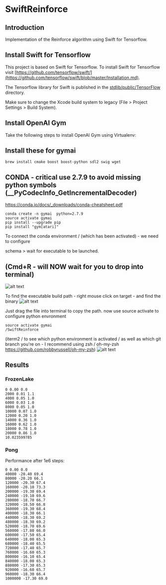 #  SwiftReinforce

## Introduction
Implementation of the Reinforce algorithm using Swift for Tensorflow.

## Install Swift for Tensorflow
This project is based on Swift for Tensorflow. To install Swift for Tensorflow visit [https://github.com/tensorflow/swift/](https://github.com/tensorflow/swift/blob/master/Installation.md).

The Tensorflow library for Swift is published in the [stdlib/public/TensorFlow](https://github.com/apple/swift/tree/tensorflow/stdlib/public/TensorFlow) directory.

Make sure to change the Xcode build system to legacy (File > Project Settings > Build System).

## Install OpenAI Gym
Take the following steps to install OpenAI Gym using Virtualenv:

      
     
## Install these for gymai
```
brew install cmake boost boost-python sdl2 swig wget
```


## CONDA     - critical use 2.7.9 to avoid missing python symbols  (__PyCodecInfo_GetIncrementalDecoder)     
https://conda.io/docs/_downloads/conda-cheatsheet.pdf     
      
```
conda create -n gymai  python=2.7.9
source activate gymai
pip install --upgrade pip
pip install "gym[atari]"

```
     
     
     
To connect the conda environment / (which has been activated) - we need to configure  
         
schema >  wait for executable to be launched.
      
## (Cmd+R - will NOW wait for you to drop into terminal)  
![alt text](https://user-images.githubusercontent.com/289994/45244356-6786f780-b2c5-11e8-883a-17c02bf22d91.png)


To find the executable build path - right mouse click on target - and find the binary
![alt text](https://user-images.githubusercontent.com/289994/45244355-6786f780-b2c5-11e8-9ed7-c379b70974b4.png)

Just drag the file into terminal to copy the path. now use source activate to configure python envronment

```
source activate gymai
/SwiftReinforce
```

(iterm2 / to see which python environment is activated / as well as which git branch you're on - I recommend using zsh / oh-my-zsh https://github.com/robbyrussell/oh-my-zsh)
![alt text](https://user-images.githubusercontent.com/289994/45244296-37d7ef80-b2c5-11e8-81c3-e8e59afe234f.png)


## Results
### FrozenLake
```
0 0.00 0.0
2000 0.01 1.1
4000 0.05 1.0
6000 0.03 1.0
8000 0.05 1.0
10000 0.07 1.0
12000 0.20 1.0
14000 0.36 1.0
16000 0.62 1.0
18000 0.78 1.0
20000 0.86 1.0
10.023599785
```
### Pong
Performance after 1e6 steps:
```
0 0.00 0.0
40000 -20.40 69.4
80000 -20.20 66.1
120000 -20.30 67.4
160000 -20.10 73.3
200000 -19.30 69.4
240000 -19.10 69.6
280000 -18.70 66.7
320000 -18.50 66.8
360000 -19.30 68.4
400000 -18.30 66.1
440000 -18.30 69.2
480000 -18.30 69.2
520000 -18.70 69.6
560000 -17.80 66.0
600000 -17.50 65.4
640000 -18.00 65.3
680000 -18.40 65.5
720000 -17.40 65.7
760000 -16.60 65.3
800000 -16.10 65.4
840000 -18.00 65.3
880000 -17.30 65.3
920000 -16.60 65.7
960000 -18.30 66.4
1000000 -17.30 69.0
```
